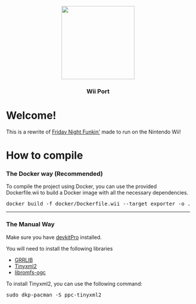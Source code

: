 <div align='center'><img src="https://upload.wikimedia.org/wikipedia/commons/thumb/d/d2/Friday_Night_Funkin%27_logo.svg/2560px-Friday_Night_Funkin%27_logo.svg.png" width="200">
<h3>Wii Port</h3>
</div>

<h1> Welcome! </h1>
<p>This is a rewrite of <a href="https://github.com/FunkinCrew/Funkin">Friday Night Funkin'</a> made to run on the Nintendo Wii!</p>

<h1>How to compile</h1>

<h3><p>The Docker way (Recommended)</p></h3>
<p>To compile the project using Docker, you can use the provided Dockerfile.wii to build a Docker image with all the necessary dependencies.</p>
<pre>
docker build -f docker/Dockerfile.wii --target exporter -o . .
</pre>

<hr>

<h3><p>The Manual Way</p></h3>
<p>Make sure you have <a href="https://www.devkitpro.org/">devkitPro</a> installed.</p>

<p>You will need to install the following libraries</p>
<ul>
    <li><a href="https://github.com/GRRLIB/GRRLIB">GRRLIB</a></li>
    <li><a href="https://github.com/leethomason/tinyxml2">Tinyxml2</a></li>
    <li><a href="https://github.com/NateXS/libromfs-ogc">libromfs-ogc</a></li>
</ul>

<p> To install Tinyxml2, you can use the following command:</p>
<pre>
sudo dkp-pacman -S ppc-tinyxml2     
</pre>